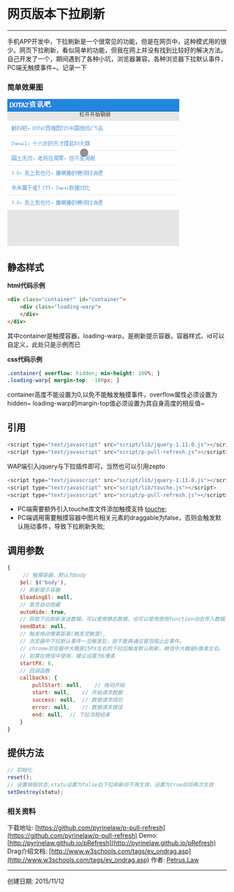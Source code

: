 # 网页版本下拉刷新

------

手机APP开发中，下拉刷新是一个很常见的功能，但是在网页中，这种模式用的很少。网页下拉刷新，看似简单的功能，但我在网上并没有找到比较好的解决方法。自己开发了一个，期间遇到了各种小坑，浏览器兼容，各种浏览器下拉默认事件，PC端无触摸事件~。记录一下

### 简单效果图
![下拉刷新效果图](res/demo.gif)


## 静态样式
**html代码示例**
```html
<div class="container" id="container">
	<div class="loading-warp">
	</div>
</div>
```
其中container是触摸容器，loading-warp，是刷新提示容器，容器样式、id可以自定义，此处只是示例而已

**css代码示例**
```css
.container{ overflow: hidden; min-height: 100%; }
.loading-warp{ margin-top: -100px; }
```
container高度不能设置为0,以免不能触发触摸事件，overflow属性必须设置为hidden~
loading-warp的margin-top值必须设置为其自身高度的相反值~

## 引用
```javascript
<script type="text/javascript" src="script/lib/jquery-1.11.0.js"></script>
<script type="text/javascript" src="script/p-pull-refresh.js"></script>
```
WAP端引入jquery与下拉插件即可，当然也可以引用zepto

```javascript
<script type="text/javascript" src="script/lib/jquery-1.11.0.js"></script>
<script type="text/javascript" src="script/lib/touche.js"></script>
<script type="text/javascript" src="script/p-pull-refresh.js"></script>
```
- PC端需要额外引入touche库文件添加触摸支持 [touche](https://github.com/pyrinelaw/touche);
- PC端调用需要触摸容器中图片相关元素的draggable为false，否则会触发默认拖动事件，导致下拉刷新失败;

## 调用参数
```javascript
{
     // 触摸容器，默认为body
    $el: $('body'),	   
    // 刷新提示容器
    $loadingEl: null,
    // 是否自动隐藏
    autoHide: true, 
    // 获取下拉刷新发送数据，可以使用静态数据，也可以使用使用function动态传入数据
    sendData: null,	    
    // 触发拖动像素距离(触发灵敏度),
    // 浏览器中下拉默认事件一旦触发后，就不能再通过冒泡阻止此事件。
    // chrome浏览器中大概是15PX左右的下拉后触发默认刷新，微信中大概是6像素左右。
    // 如需在微信中使用，建议设置为6像素
    startPX: 6, 	
    // 回调函数
    callbacks: {
    	pullStart: null,	// 拖动开始
    	start: null,	// 开始请求数据
    	success: null,	// 数据请求成功
    	error: null,	// 数据请求错误
    	end: null,	// 下拉流程结束
    }
}
```
## 提供方法
```javascript
// 初始化
reset();
// 设置销毁状态,statu设置为false后下拉刷新将不再生效，设置为true后将再次生效
setDestroy(statu);
```

### 相关资料
下载地址: [https://github.com/pyrinelaw/p-pull-refresh](https://github.com/pyrinelaw/p-pull-refresh)
Demo: [http://pyrinelaw.github.io/pRefresh](http://pyrinelaw.github.io/pRefresh)
Drag介绍文档: [http://www.w3schools.com/tags/ev_ondrag.asp](http://www.w3schools.com/tags/ev_ondrag.asp)
作者: [Petrus.Law](https://github.com/pyrinelaw)

---
创建日期: 2015/11/12